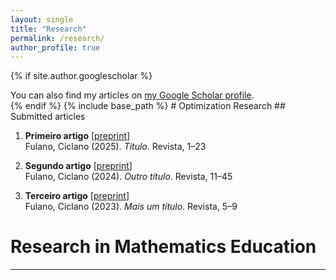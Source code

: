 ```yaml
---
layout: single
title: "Research"
permalink: /research/
author_profile: true
---
```

{% if site.author.googlescholar %}
  <div class="wordwrap">You can also find my articles on <a href="{{site.author.googlescholar}}">my Google Scholar profile</a>.</div>
{% endif %}
{% include base_path %}
# Optimization Research
## Submitted articles

1. **Primeiro artigo** [<a href="#">preprint</a>]  
   Fulano, Ciclano (2025). *Título*. Revista, 1–23

1. **Segundo artigo** [<a href="#">preprint</a>]  
   Fulano, Ciclano (2024). *Outro título*. Revista, 11–45

1. **Terceiro artigo** [<a href="#">preprint</a>]  
   Fulano, Ciclano (2023). *Mais um título*. Revista, 5–9 


# Research in Mathematics Education
---
